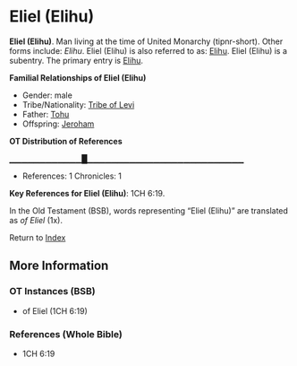 # Eliel (Elihu)
**Eliel (Elihu)**. 
Man living at the time of United Monarchy (tipnr-short). 
Other forms include: 
*Elihu*. 
Eliel (Elihu) is also referred to as: 
[Elihu](Elihu.md). 
Eliel (Elihu) is a subentry. The primary entry is 
[Elihu](Elihu.md). 




**Familial Relationships of Eliel (Elihu)**


* Gender: male
* Tribe/Nationality: [Tribe of Levi](../../../groups/md/acai/Levi.md)
* Father: [Tohu](Tohu.md)
* Offspring: [Jeroham](Jeroham.md)


**OT Distribution of References**

▁▁▁▁▁▁▁▁▁▁▁▁█▁▁▁▁▁▁▁▁▁▁▁▁▁▁▁▁▁▁▁▁▁▁▁▁▁▁
* References: 1 Chronicles: 1



**Key References for Eliel (Elihu)**: 
1CH 6:19. 


In the Old Testament (BSB), words representing “Eliel (Elihu)” are translated as 
*of Eliel* (1x). 




Return to [Index](00-Index.md)

## More Information

### OT Instances (BSB)

* of Eliel (1CH 6:19)



### References (Whole Bible)

* 1CH 6:19



